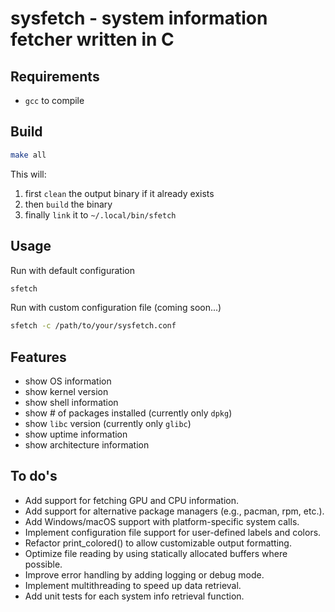 # sysfetch - system information fetcher written in C

## Requirements

- `gcc` to compile

## Build

```bash
make all
```

This will:

1. first `clean` the output binary if it already exists
2. then `build` the binary
3. finally `link` it to `~/.local/bin/sfetch`

## Usage

Run with default configuration

```bash
sfetch
```

Run with custom configuration file (coming soon...)

```bash
sfetch -c /path/to/your/sysfetch.conf
```

## Features

- show OS information
- show kernel version
- show shell information
- show # of packages installed (currently only `dpkg`)
- show `libc` version (currently only `glibc`)
- show uptime information
- show architecture information

## To do's

- Add support for fetching GPU and CPU information.
- Add support for alternative package managers (e.g., pacman, rpm, etc.).
- Add Windows/macOS support with platform-specific system calls.
- Implement configuration file support for user-defined labels and colors.
- Refactor print_colored() to allow customizable output formatting.
- Optimize file reading by using statically allocated buffers where possible.
- Improve error handling by adding logging or debug mode.
- Implement multithreading to speed up data retrieval.
- Add unit tests for each system info retrieval function.
